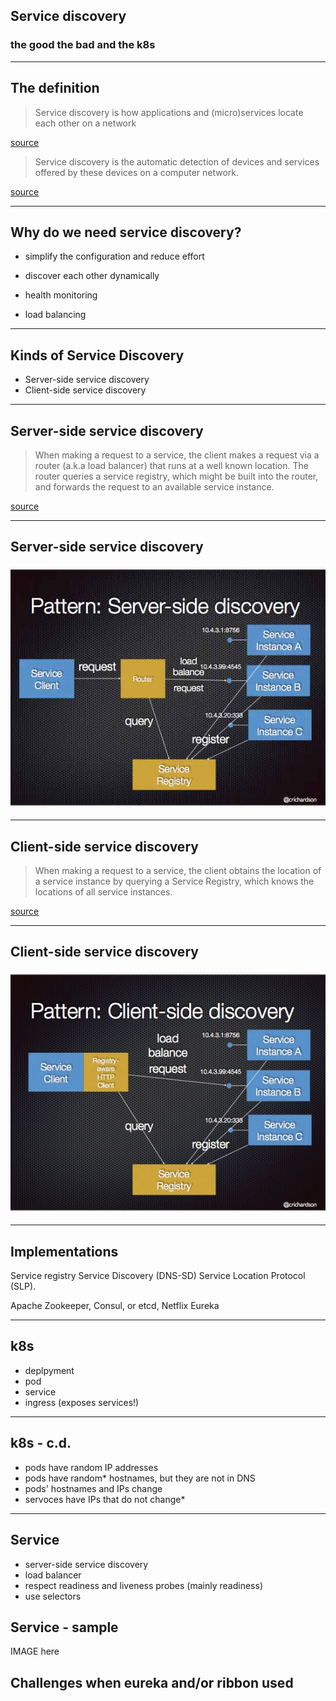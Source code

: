 ## Service discovery 
### the good the bad and the k8s

---

## The definition


> Service discovery is how applications and (micro)services locate each other on a network

[source](https://www.getambassador.io/resources/service-discovery-microservices/)



> Service discovery is the automatic detection of devices and services offered by these devices on a computer network.

[source](https://en.wikipedia.org/wiki/Service_discovery)


---

    
## Why do we need service discovery? 

* simplify the configuration and reduce effort

* discover each other dynamically

* health monitoring

* load balancing


---

## Kinds of Service Discovery

* Server-side service discovery
* Client-side service discovery

---

## Server-side service discovery

> When making a request to a service, the client makes a request via a router (a.k.a load balancer) that runs at a well known location. The router queries a service registry, which might be built into the router, and forwards the request to an available service instance.

[source](https://microservices.io/patterns/server-side-discovery.html)


---

## Server-side service discovery

![title](assets/img/server-side-discovery.jpg)


---

## Client-side service discovery
> When making a request to a service, the client obtains the location of a service instance by querying a Service Registry, which knows the locations of all service instances.

[source](https://microservices.io/patterns/client-side-discovery.html)

---

## Client-side service discovery

![title](assets/img/client-side-discovery.jpg)

---

## Implementations

Service registry
Service Discovery (DNS-SD) 
Service Location Protocol (SLP).


Apache Zookeeper, Consul, or etcd, Netflix Eureka


---

## k8s

- deplpyment
- pod
- service
- ingress (exposes services!)

---

## k8s - c.d.
- pods have random IP addresses
- pods have random* hostnames, but they are not in DNS
- pods' hostnames and IPs change
- servoces have IPs that do not change*

---

## Service

- server-side service discovery
- load balancer
- respect readiness and liveness probes (mainly readiness)
- use selectors

## Service - sample

IMAGE here



## Challenges when eureka and/or ribbon used
